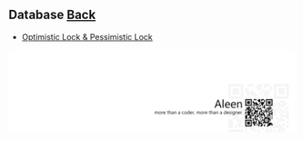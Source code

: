 ## Database	[Back](./../README.md)
* [Optimistic Lock & Pessimistic Lock](./乐观锁与悲观锁/乐观锁与悲观锁.md)

<a href="http://aleen42.github.io/" target="_blank" ><img src="./../pic/tail.gif"></a>
